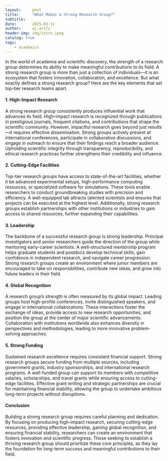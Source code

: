 ```yaml
---
layout:     post
title:      "What Makes a Strong Research Group?"
subtitle:   
date:       2025-03-11
author:     aj.arifi
header-img: img/intro.jpeg
catalog: true
tags:
    - academics
---
```


In the world of academia and scientific discovery, the strength of a research group determines its ability to make meaningful contributions to its field. A strong research group is more than just a collection of individuals—it is an ecosystem that fosters innovation, collaboration, and excellence. But what exactly defines a strong research group? Here are the key elements that set top-tier research teams apart.

#### 1. High-Impact Research  

A strong research group consistently produces influential work that advances its field. High-impact research is recognized through publications in prestigious journals, frequent citations, and contributions that shape the scientific community. However, impactful research goes beyond just results—it requires effective dissemination. Strong groups actively present at international conferences, participate in collaborative discussions, and engage in outreach to ensure that their findings reach a broader audience. Upholding scientific integrity through transparency, reproducibility, and ethical research practices further strengthens their credibility and influence.

#### 2. Cutting-Edge Facilities  

Top-tier research groups have access to state-of-the-art facilities, whether it be advanced experimental setups, high-performance computing resources, or specialized software for simulations. These tools enable researchers to conduct groundbreaking studies with precision and efficiency. A well-equipped lab attracts talented scientists and ensures that projects can be executed at the highest level. Additionally, strong research groups establish partnerships with other institutions or industries to gain access to shared resources, further expanding their capabilities.

#### 3. Leadership 

The backbone of a successful research group is strong leadership. Principal investigators and senior researchers guide the direction of the group while mentoring early-career scientists. A well-structured mentorship program helps graduate students and postdocs develop technical skills, gain confidence in independent research, and navigate career progression. Strong research groups create an environment where junior members are encouraged to take on responsibilities, contribute new ideas, and grow into future leaders in their field.

#### 4. Global Recognition  

A research group’s strength is often measured by its global impact. Leading groups host high-profile conferences, invite distinguished speakers, and engage in international collaborations. These interactions foster the exchange of ideas, provide access to new research opportunities, and position the group at the center of major scientific advancements. Collaboration with institutions worldwide also enhances diversity in perspectives and methodologies, leading to more innovative problem-solving approaches.  

#### 5. Strong Funding 

Sustained research excellence requires consistent financial support. Strong research groups secure funding from multiple sources, including government grants, industry sponsorships, and international research programs. A well-funded group can support its members with competitive salaries, scholarships, and travel grants while ensuring access to cutting-edge facilities. Effective grant writing and strategic partnerships are crucial for maintaining financial stability, allowing the group to undertake ambitious long-term projects without disruptions.

#### Conclusion  

Building a strong research group requires careful planning and dedication. By focusing on producing high-impact research, securing cutting-edge resources, providing effective leadership, gaining global recognition, and ensuring financial stability, researchers can create an environment that fosters innovation and scientific progress. Those seeking to establish a thriving research group should prioritize these core principles, as they lay the foundation for long-term success and meaningful contributions to their field.
